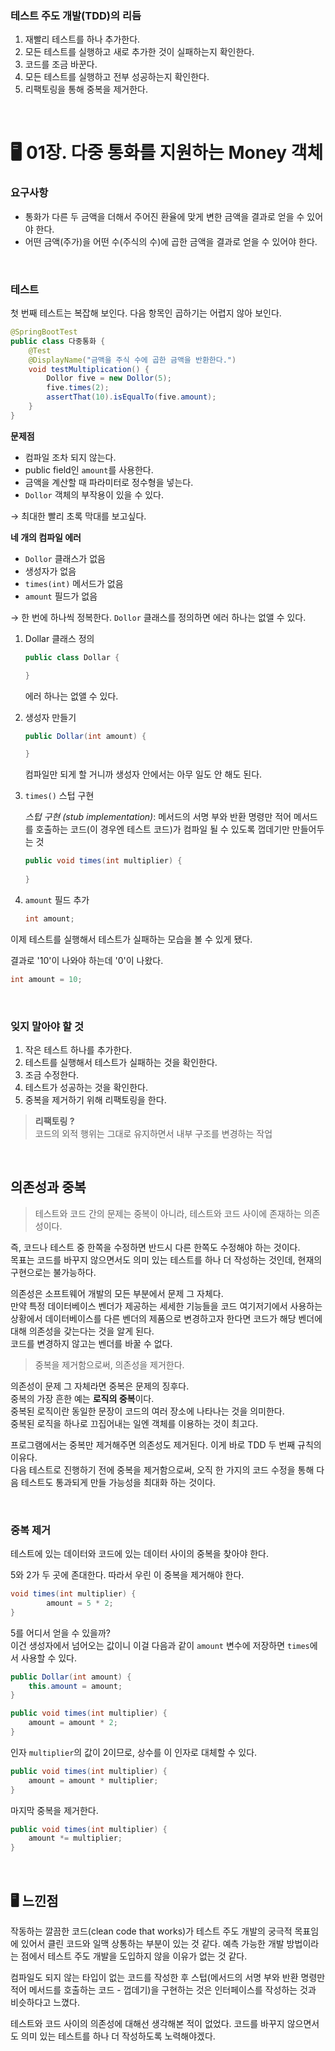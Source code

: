 
### 테스트 주도 개발(TDD)의 리듬

1. 재빨리 테스트를 하나 추가한다.
2. 모든 테스트를 실행하고 새로 추가한 것이 실패하는지 확인한다.
3. 코드를 조금 바꾼다.
4. 모든 테스트를 실행하고 전부 성공하는지 확인한다.
5. 리팩토링을 통해 중복을 제거한다.

&nbsp;

# 🖥 01장. 다중 통화를 지원하는 Money 객체

### 요구사항

- 통화가 다른 두 금액을 더해서 주어진 환율에 맞게 변한 금액을 결과로 얻을 수 있어야 한다.
- 어떤 금액(주가)을 어떤 수(주식의 수)에 곱한 금액을 결과로 얻을 수 있어야 한다.

&nbsp;

### 테스트

첫 번째 테스트는 복잡해 보인다. 다음 항목인 곱하기는 어렵지 않아 보인다.

```java
@SpringBootTest
public class 다중통화 {
    @Test
    @DisplayName("금액을 주식 수에 곱한 금액을 반환한다.")
    void testMultiplication() {
        Dollor five = new Dollor(5);
        five.times(2);
        assertThat(10).isEqualTo(five.amount);
    }
}
```

**문제점**

- 컴파일 조차 되지 않는다.
- public field인 `amount`를 사용한다.
- 금액을 계산할 때 파라미터로 정수형을 넣는다.
- `Dollor` 객체의 부작용이 있을 수 있다.

→ 최대한 빨리 초록 막대를 보고싶다.

**네 개의 컴파일 에러**

- `Dollor` 클래스가 없음
- 생성자가 없음
- `times(int)` 메서드가 없음
- `amount` 필드가 없음

→ 한 번에 하나씩 정복한다. `Dollor` 클래스를 정의하면 에러 하나는 없앨 수 있다.

1. Dollar 클래스 정의

    ```java
    public class Dollar {

    }
    ```

    에러 하나는 없앨 수 있다.

2. 생성자 만들기

    ```java
    public Dollar(int amount) {

    }
    ```

    컴파일만 되게 할 거니까 생성자 안에서는 아무 일도 안 해도 된다.

3. `times()` 스텁 구현

    *스텁 구현 (stub implementation)*: 메서드의 서명 부와 반환 명령만 적어 메서드를 호출하는 코드(이 경우엔 테스트 코드)가 컴파일 될 수 있도록 껍데기만 만들어두는 것

    ```java
    public void times(int multiplier) {
            
    }
    ```

4. `amount` 필드 추가

    ```java
    int amount;
    ```

이제 테스트를 실행해서 테스트가 실패하는 모습을 볼 수 있게 됐다.

결과로 '10'이 나와야 하는데 '0'이 나왔다.

```java
int amount = 10;
```

&nbsp;

### 잊지 말아야 할 것

1. 작은 테스트 하나를 추가한다.
2. 테스트를 실행해서 테스트가 실패하는 것을 확인한다.
3. 조금 수정한다.
4. 테스트가 성공하는 것을 확인한다.
5. 중복을 제거하기 위해 리팩토링을 한다.

> **리팩토링 ?**  
코드의 외적 행위는 그대로 유지하면서 내부 구조를 변경하는 작업

&nbsp;

## 의존성과 중복

> 테스트와 코드 간의 문제는 중복이 아니라, 테스트와 코드 사이에 존재하는 의존성이다.

즉, 코드나 테스트 중 한쪽을 수정하면 반드시 다른 한쪽도 수정해야 하는 것이다.  
목표는 코드를 바꾸지 않으면서도 의미 있는 테스트를 하나 더 작성하는 것인데, 현재의 구현으로는 불가능하다.

의존성은 소프트웨어 개발의 모든 부분에서 문제 그 자체다.  
만약 특정 데이터베이스 벤더가 제공하는 세세한 기능들을 코드 여기저기에서 사용하는 상황에서 데이터베이스를 다른 벤더의 제품으로 변경하고자 한다면 코드가 해당 벤더에 대해 의존성을 갖는다는 것을 알게 된다.  
코드를 변경하지 않고는 벤더를 바꿀 수 없다.

> 중복을 제거함으로써, 의존성을 제거한다.

의존성이 문제 그 자체라면 중복은 문제의 징후다.  
중복의 가장 흔한 예는 **로직의 중복**이다.  
중복된 로직이란 동일한 문장이 코드의 여러 장소에 나타나는 것을 의미한다.  
중복된 로직을 하나로 끄집어내는 일엔 객체를 이용하는 것이 최고다.

프로그램에서는 중복만 제거해주면 의존성도 제거된다. 이게 바로 TDD 두 번째 규칙의 이유다.  
다음 테스트로 진행하기 전에 중복을 제거함으로써, 오직 한 가지의 코드 수정을 통해 다음 테스트도 통과되게 만들 가능성을 최대화 하는 것이다.

&nbsp;

### 중복 제거

테스트에 있는 데이터와 코드에 있는 데이터 사이의 중복을 찾아야 한다.

5와 2가 두 곳에 존대한다. 따라서 우린 이 중복을 제거해야 한다.

```java
void times(int multiplier) {
		amount = 5 * 2;
}
```

5를 어디서 얻을 수 있을까?  
이건 생성자에서 넘어오는 값이니 이걸 다음과 같이 `amount` 변수에 저장하면 `times`에서 사용할 수 있다.

```java
public Dollar(int amount) {
    this.amount = amount;
}

public void times(int multiplier) {
    amount = amount * 2;
}
```

인자 `multiplier`의 값이 2이므로, 상수를 이 인자로 대체할 수 있다.

```java
public void times(int multiplier) {
    amount = amount * multiplier;
}
```

마지막 중복을 제거한다.

```java
public void times(int multiplier) {
    amount *= multiplier;
}
```

&nbsp;

## 🖥 느낀점

작동하는 깔끔한 코드(clean code that works)가 테스트 주도 개발의 궁극적 목표임에 있어서 클린 코드와 일맥 상통하는 부분이 있는 것 같다. 예측 가능한 개발 방법이라는 점에서 테스트 주도 개발을 도입하지 않을 이유가 없는 것 같다. 

컴파일도 되지 않는 타입이 없는 코드를 작성한 후 스텁(메서드의 서명 부와 반환 명령만 적어 메서드를 호출하는 코드 - 껍데기)을 구현하는 것은 인터페이스를 작성하는 것과 비슷하다고 느꼈다.

테스트와 코드 사이의 의존성에 대해선 생각해본 적이 없었다. 코드를 바꾸지 않으면서도 의미 있는 테스트를 하나 더 작성하도록 노력해야겠다.
